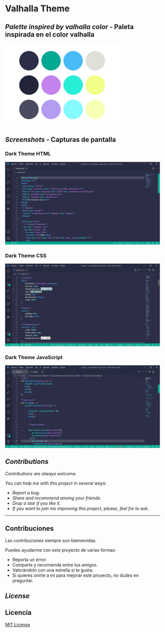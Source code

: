 # Valhalla Theme
## *Palette inspired by valhalla color* - Paleta inspirada en el color valhalla

![Colours](./images/valhalla-harmonies-shades-tins.png)
## *Screenshots* - Capturas de pantalla
### Dark Theme HTML
![Screenshot HTML](./images/code-html.png)

### Dark Theme CSS
![Screenshot CSS](./images/code-css.png)

### Dark Theme JavaScript
![Screenshot Js](./images/code-js.png)


## *Contributions*

*Contributions are always welcome.*

*You can help me  with this project in several ways:*

- *Report a bug.*
- *Share and recommend among your friends.*
- *Drop a star if you like it.*
- *If you want to join me improving this project, please, feel fre to ask.*


_____________________________________________________

## Contribuciones

Las contribuciones siempre son bienvenidas.

Puedes ayudarme con este proyecto de varias formas:

- Reporta un error.
- Comparte y recomienda entre tus amigos.
- Valorándolo con una estrella si te gusta.
- Si quieres unirte a mí para mejorar este proyecto, no dudes en preguntar.


## *License*
## Licencia

[MIT License](https://github.com/Vanesa-R/Valhalla/blob/master/LICENSE.md)
